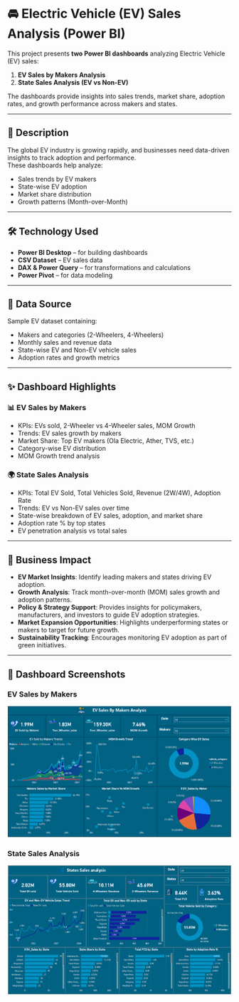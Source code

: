 # 🚘 Electric Vehicle (EV) Sales Analysis (Power BI)

This project presents **two Power BI dashboards** analyzing Electric Vehicle (EV) sales:  
1. **EV Sales by Makers Analysis**  
2. **State Sales Analysis (EV vs Non-EV)**  

The dashboards provide insights into sales trends, market share, adoption rates, and growth performance across makers and states.  

---

## 📖 Description
The global EV industry is growing rapidly, and businesses need data-driven insights to track adoption and performance.  
These dashboards help analyze:  
- Sales trends by EV makers  
- State-wise EV adoption  
- Market share distribution  
- Growth patterns (Month-over-Month)  

---

## 🛠 Technology Used
- **Power BI Desktop** – for building dashboards  
- **CSV Dataset** – EV sales data  
- **DAX & Power Query** – for transformations and calculations  
- **Power Pivot** – for data modeling  

---

## 📂 Data Source
Sample EV dataset containing:  
- Makers and categories (2-Wheelers, 4-Wheelers)  
- Monthly sales and revenue data  
- State-wise EV and Non-EV vehicle sales  
- Adoption rates and growth metrics  

---

## ✨ Dashboard Highlights

### 📊 EV Sales by Makers
- KPIs: EVs sold, 2-Wheeler vs 4-Wheeler sales, MOM Growth  
- Trends: EV sales growth by makers  
- Market Share: Top EV makers (Ola Electric, Ather, TVS, etc.)  
- Category-wise EV distribution  
- MOM Growth trend analysis  

### 🌍 State Sales Analysis
- KPIs: Total EV Sold, Total Vehicles Sold, Revenue (2W/4W), Adoption Rate  
- Trends: EV vs Non-EV sales over time  
- State-wise breakdown of EV sales, adoption, and market share  
- Adoption rate % by top states  
- EV penetration analysis vs total sales  

---

## 💼 Business Impact
- **EV Market Insights**: Identify leading makers and states driving EV adoption.  
- **Growth Analysis**: Track month-over-month (MOM) sales growth and adoption patterns.  
- **Policy & Strategy Support**: Provides insights for policymakers, manufacturers, and investors to guide EV adoption strategies.  
- **Market Expansion Opportunities**: Highlights underperforming states or makers to target for future growth.  
- **Sustainability Tracking**: Encourages monitoring EV adoption as part of green initiatives.  

---

## 📸 Dashboard Screenshots
### EV Sales by Makers
![EV Sales by Makers](https://github.com/Afjal-khan/Ev-Sales-Analysis-Dashboard/blob/main/EV%20sales%20by%20makers%20image.png)

### State Sales Analysis
![State Sales Analysis](https://github.com/Afjal-khan/Ev-Sales-Analysis-Dashboard/blob/main/State%20analysis%20image.png)
